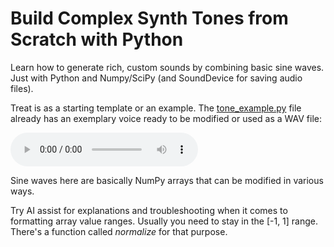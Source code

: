 # Build Complex Synth Tones from Scratch with Python

Learn how to generate rich, custom sounds by combining basic sine waves. Just with Python and Numpy/SciPy (and SoundDevice for saving audio files).

Treat is as a starting template or an example. The [tone_example.py](./tone_example.py) file already has an exemplary voice ready to be modified or used as a WAV file:

<audio controls>
  <source src="./example.mp3" type="audio/mpeg">
Your browser does not support the audio element.
</audio>

Sine waves here are basically NumPy arrays that can be modified in various ways.

Try AI assist for explanations and troubleshooting when it comes to formatting array value ranges.
Usually you need to stay in the [-1, 1] range.
There's a function called *normalize* for that purpose.
